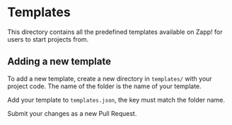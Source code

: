 # Templates

This directory contains all the predefined templates available on Zapp! for
users to start projects from.

## Adding a new template

To add a new template, create a new directory in `templates/` with your project code.
The name of the folder is the name of your template.

Add your template to `templates.json`, the key must match the folder name.

Submit your changes as a new Pull Request.
